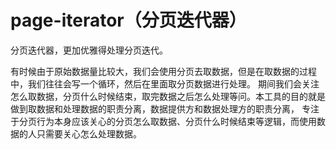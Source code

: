 # page-iterator（分页迭代器）

分页迭代器，更加优雅得处理分页迭代。


有时候由于原始数据量比较大，我们会使用分页去取数据，但是在取数据的过程中，我们往往会写一个循环，然后在里面取分页数据进行处理。
期间我们会关注怎么取数据，分页什么时候结束，取完数据之后怎么处理等问。本工具的目的就是做到取数据和处理数据的职责分离，数据提供方和数据处理方的职责分离，
专注于分页行为本身应该关心的分页怎么取数据、分页什么时候结束等逻辑，而使用数据的人只需要关心怎么处理数据。





